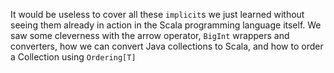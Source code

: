 It would be useless to cover all these `implicit`s we just learned without seeing them already in action in the Scala programming language itself. We saw some cleverness with the arrow operator, `BigInt` wrappers and converters, how we can convert Java collections to Scala, and how to order a Collection using `Ordering[T]`